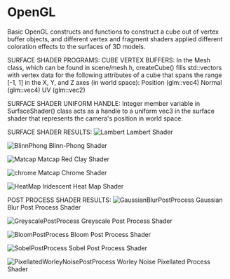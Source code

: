 # OpenGL
Basic OpenGL constructs and functions to construct a cube out of vertex buffer objects, and different vertex and fragment shaders applied different coloration effects to the surfaces of 3D models.

SURFACE SHADER PROGRAMS:
  CUBE VERTEX BUFFERS:
    In the Mesh class, which can be found in scene/mesh.h, createCube() fills std::vectors with vertex data for the following attributes of a cube that spans the range [-1, 1] in the X,   Y, and Z axes (in world space):
    Position (glm::vec4)
    Normal (glm::vec4)
    UV (glm::vec2)

SURFACE SHADER UNIFORM HANDLE:
  Integer member variable in SurfaceShader() class acts as a handle to a uniform vec3 in the surface shader that represents the camera's position in world space.

SURFACE SHADER RESULTS:
  ![Lambert](https://github.com/JillRay973/OpenGL/assets/143532365/344ff096-a0c5-49d0-846d-5b3d06f4eaed)
  Lambert Shader
  
  ![BlinnPhong](https://github.com/JillRay973/OpenGL/assets/143532365/1b3059f0-0676-4f52-95ab-9e11bfc7a56c)
  Blinn-Phong Shader

  ![Matcap](https://github.com/JillRay973/OpenGL/assets/143532365/67231c4d-8444-4a51-8b21-b1f4ad818b43)
  Matcap Red Clay Shader

  ![chrome](https://github.com/JillRay973/OpenGL/assets/143532365/27b30906-0988-458f-93c6-767c9cf97645)
  Matcap Chrome Shader

  ![HeatMap](https://github.com/JillRay973/OpenGL/assets/143532365/c3160c2b-7471-451e-9a9d-eda53792dd23)
  Iridescent Heat Map Shader


POST PROCESS SHADER RESULTS:
  ![GaussianBlurPostProcess](https://github.com/JillRay973/OpenGL/assets/143532365/a92ba91b-2421-4ea1-a0cd-cef5c9d2ce24)
  Gaussian Blur Post Process Shader

  ![GreyscalePostProcess](https://github.com/JillRay973/OpenGL/assets/143532365/ee198cb6-ebe3-43ba-a52a-e4170c3934fa)
  Greyscale Post Process Shader

  ![BloomPostProcess](https://github.com/JillRay973/OpenGL/assets/143532365/330a055d-5c65-4a65-b495-6b66b88481ae)
  Bloom Post Process Shader

  ![SobelPostProcess](https://github.com/JillRay973/OpenGL/assets/143532365/a841c5f9-a4f0-493a-b156-309495dd32fb)
  Sobel Post Process Shader

  ![PixellatedWorleyNoisePostProcess](https://github.com/JillRay973/OpenGL/assets/143532365/c345029f-24fd-45a5-954d-9b2edfe71082)
  Worley Noise Pixellated Process Shader

  
